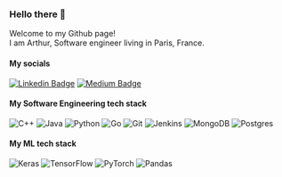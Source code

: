### Hello there 👋

<p>Welcome to my Github page! </br> I am Arthur, Software engineer living in Paris, France.</p>

#### My socials

[![Linkedin Badge](https://img.shields.io/badge/-Arthur_Arnoux-blue?style=flat-square&logo=Linkedin&logoColor=white&link=https://www.linkedin.com/in/arthur-arnoux/)](https://www.linkedin.com/in/arthur-arnoux/)
[![Medium Badge](https://img.shields.io/badge/-Medium_posts-black?style=flat-square&logo=Medium&logoColor=white&link=https://medium.com/@artux51)](https://medium.com/@artux51)

#### My Software Engineering tech stack
![C++](https://img.shields.io/badge/c++-%2300599C.svg?style=for-the-badge&logo=c%2B%2B&logoColor=white)
![Java](https://img.shields.io/badge/java-%23ED8B00.svg?style=for-the-badge&logo=java&logoColor=white)
![Python](https://img.shields.io/badge/python-3670A0?style=for-the-badge&logo=python&logoColor=white)
![Go](https://img.shields.io/badge/go-%2300ADD8.svg?style=for-the-badge&logo=go&logoColor=white)
![Git](https://img.shields.io/badge/git-%23F05033.svg?style=for-the-badge&logo=git&logoColor=white)
![Jenkins](https://img.shields.io/badge/jenkins-%232C5263.svg?style=for-the-badge&logo=jenkins&logoColor=white)
![MongoDB](https://img.shields.io/badge/MongoDB-%234ea94b.svg?style=for-the-badge&logo=mongodb&logoColor=white)
![Postgres](https://img.shields.io/badge/postgres-%23316192.svg?style=for-the-badge&logo=postgresql&logoColor=white)

<!--
<a><img src="https://raw.githubusercontent.com/devicons/devicon/master/icons/cplusplus/cplusplus-original.svg" alt="cplusplus" width="40" height="40"/></a>
<a><img src="https://cdn-icons-png.flaticon.com/512/226/226777.png" alt="cplusplus" width="40" height="40"/></a>
<a><img src="https://upload.wikimedia.org/wikipedia/commons/thumb/c/c3/Python-logo-notext.svg/1869px-Python-logo-notext.svg.png" alt="cplusplus" width="40" height="40"/></a>
<a><img src="https://seeklogo.com/images/G/go-logo-046185B647-seeklogo.com.png" alt="cplusplus" width="50" height="50"/></a>
<a><img src="https://git-scm.com/images/logos/downloads/Git-Icon-1788C.png" alt="cplusplus" width="50" height="50"/></a>
<a><img src="https://www.vectorlogo.zone/logos/jenkins/jenkins-icon.svg" alt="cplusplus" width="50" height="50"/></a>
<a><img src="https://servicenav.coservit.com/wp-content/uploads/2022/05/18-1.jpg" alt="cplusplus" width="50" height="50"/></a>
<a><img src="https://upload.wikimedia.org/wikipedia/commons/thumb/2/29/Postgresql_elephant.svg/1200px-Postgresql_elephant.svg.png" alt="cplusplus" width="50" height="50"/></a>
-->
  
#### My ML tech stack
![Keras](https://img.shields.io/badge/Keras-%23D00000.svg?style=for-the-badge&logo=Keras&logoColor=white)
![TensorFlow](https://img.shields.io/badge/TensorFlow-%23FF6F00.svg?style=for-the-badge&logo=TensorFlow&logoColor=white)
![PyTorch](https://img.shields.io/badge/PyTorch-%23EE4C2C.svg?style=for-the-badge&logo=PyTorch&logoColor=white)
![Pandas](https://img.shields.io/badge/pandas-%23150458.svg?style=for-the-badge&logo=pandas&logoColor=white)


<!--
**Arnouux/Arnouux** is a ✨ _special_ ✨ repository because its `README.md` (this file) appears on your GitHub profile.

Here are some ideas to get you started:

- 🔭 I’m currently working on ...
- 🌱 I’m currently learning ...
- 👯 I’m looking to collaborate on ...
- 🤔 I’m looking for help with ...
- 💬 Ask me about ...
- 📫 How to reach me: ...
- 😄 Pronouns: ...
- ⚡ Fun fact: ...
-->

